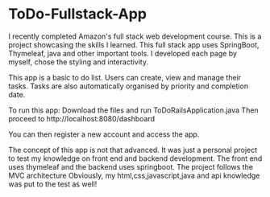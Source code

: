 # ToDo-Fullstack-App
I recently completed Amazon's full stack web development course. This is a project showcasing the skills I learned. This full stack app uses SpringBoot, Thymeleaf, java and other important tools. I developed each page by myself, chose the styling and interactivity.

This app is a basic to do list. Users can create, view and manage their tasks. 
Tasks are also automatically organised by priority and completion date.

To run this app:
Download the files and run ToDoRailsApplication.java
Then proceed to http://localhost:8080/dashboard

You can then register a new account and access the app.

The concept of this app is not that advanced. It was just a personal project to test my knowledge on front end and backend development. The front end uses thymeleaf and the backend uses springboot. The project follows the MVC architecture Obviously, my html,css,javascript,java and api knowledge was put to the test as well!

